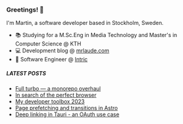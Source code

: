 ### Greetings! 👋

I'm Martin, a software developer based in Stockholm, Sweden.

* 📚 Studying for a M.Sc.Eng in Media Technology and Master's in Computer Science @ KTH
* 💻 Development blog @ [mrlaude.com](https://mrlaude.com)
* 💼 Software Engineer @ [Intric](https://www.intric.ai)

##### LATEST POSTS
<!-- BLOG-POST-LIST:START -->
- [Full turbo — a monorepo overhaul](https://mrlaude.com/articles/full-turbo/)
- [In search of the perfect browser](https://mrlaude.com/articles/in-search-of-the-perfect-browser/)
- [My developer toolbox 2023](https://mrlaude.com/articles/my-developer-toolbox-2023/)
- [Page prefetching and transitions in Astro](https://mrlaude.com/articles/page-prefetching-and-transitions-in-astro/)
- [Deep linking in Tauri - an OAuth use case](https://mrlaude.com/articles/deep-linking-in-tauri-an-o-auth-use-case/)
<!-- BLOG-POST-LIST:END -->
